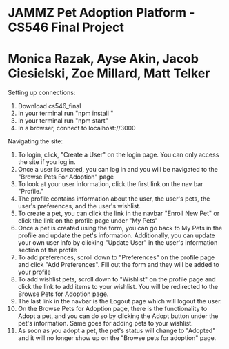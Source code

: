 # JAMMZ Pet Adoption Platform - CS546 Final Project
# Monica Razak, Ayse Akin, Jacob Ciesielski, Zoe Millard, Matt Telker

Setting up connections:
1. Download cs546_final
2. In your terminal run "npm install <all the dependencies mentioned in the package.json file>"
3. In your terminal run "npm start"
4. In a browser, connect to localhost://3000

Navigating the site:
1. To login, click, "Create a User" on the login page. You can only access the site if you log in.
2. Once a user is created, you can log in and you will be navigated to the "Browse Pets For Adoption" page
3. To look at your user information, click the first link on the nav bar "Profile."
4. The profile contains information about the user, the user's pets, the user's preferences, and the user's wishlist. 
5. To create a pet, you can click the link in the navbar "Enroll New Pet" or click the link on the profile page under "My Pets"
6. Once a pet is created using the form, you can go back to My Pets in the profile and update the pet's information. Additionally, you can update your own user info by clicking "Update User" in the user's information section of the profile
7. To add preferences, scroll down to "Preferences" on the profile page and click "Add Preferences". Fill out the form and they will be added to your profile
8. To add wishlist pets, scroll down to "Wishlist" on the profile page and click the link to add items to your wishlist. You will be redirected to the Browse Pets for Adoption page. 
9. The last link in the navbar is the Logout page which will logout the user.
10. On the Browse Pets for Adoption page, there is the functionality to Adopt a pet, and you can do so by clicking the Adopt button under the pet's information. Same goes for adding pets to your wishlist.
11. As soon as you adopt a pet, the pet's status will change to "Adopted" and it will no longer show up on the "Browse pets for adoption" page.
